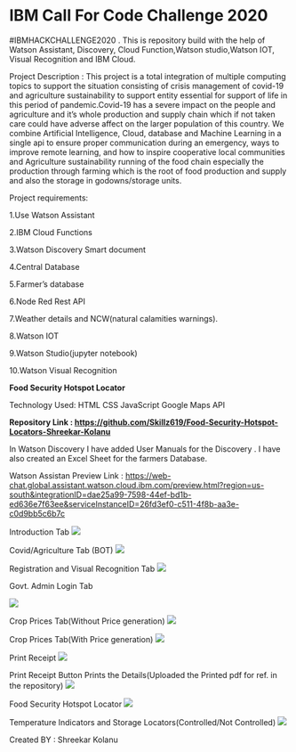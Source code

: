 # IBM Call For Code Challenge 2020
#IBMHACKCHALLENGE2020 . This is repository build with the help of Watson Assistant, Discovery, Cloud Function,Watson studio,Watson IOT, Visual Recognition and IBM Cloud.

Project Description : This project is a total integration of multiple computing topics to support the situation consisting of crisis management of covid-19 and agriculture sustainability to support entity essential for support of life in this period of pandemic.Covid-19 has a severe impact on the people and agriculture and it’s whole production and supply chain which if not taken care could have adverse affect on the larger population of this country. We combine Artificial Intelligence, Cloud, database and Machine Learning in a single api to ensure proper communication during an emergency, ways to improve remote learning, and how to inspire cooperative local communities and Agriculture sustainability running of the food chain especially the production through farming which is the root of food production and supply and also the storage in godowns/storage units.


Project requirements:

1.Use Watson Assistant

2.IBM Cloud Functions 

3.Watson Discovery Smart document

4.Central Database 

5.Farmer’s database 

6.Node Red Rest API

7.Weather details and NCW(natural calamities warnings).

8.Watson IOT

9.Watson Studio(jupyter notebook)

10.Watson Visual Recognition


**Food Security Hotspot Locator**

Technology Used:
HTML
CSS
JavaScript
Google Maps API

**Repository Link : https://github.com/Skillz619/Food-Security-Hotspot-Locators-Shreekar-Kolanu**

In Watson Discovery I have added  User Manuals for the Discovery .
I have also created an Excel Sheet for the farmers Database.



Watson Assistan Preview Link : https://web-chat.global.assistant.watson.cloud.ibm.com/preview.html?region=us-south&integrationID=dae25a99-7598-44ef-bd1b-ed636e7f63ee&serviceInstanceID=26fd3ef0-c511-4f8b-aa3e-c0d9bb5c6b7c



Introduction Tab
![](https://github.com/Skillz619/IBM-Call-for-Code-Challenge-shreekar-kolanu/blob/master/Tabs%20Imgs/Tab-1.png)

Covid/Agriculture Tab (BOT)
![](https://github.com/Skillz619/IBM-Call-for-Code-Challenge-shreekar-kolanu/blob/master/Tabs%20Imgs/Tab-2.png)

Registration and Visual Recognition Tab
![](https://github.com/Skillz619/IBM-Call-for-Code-Challenge-shreekar-kolanu/blob/master/Tabs%20Imgs/Tab-3.png)

Govt. Admin Login Tab

![](https://github.com/Skillz619/IBM-Call-for-Code-Challenge-shreekar-kolanu/blob/master/Tabs%20Imgs/Tab-login.png)

Crop Prices Tab(Without Price generation)
![](https://github.com/Skillz619/IBM-Call-for-Code-Challenge-shreekar-kolanu/blob/master/Tabs%20Imgs/Tab-4%20p1.png)

Crop Prices Tab(With Price generation)
![](https://github.com/Skillz619/IBM-Call-for-Code-Challenge-shreekar-kolanu/blob/master/Tabs%20Imgs/Tab-4%20p2.png)

Print Receipt
![](https://github.com/Skillz619/IBM-Call-for-Code-Challenge-shreekar-kolanu/blob/master/Tabs%20Imgs/Tab-5.png)

Print Receipt Button Prints the Details(Uploaded the Printed pdf for ref. in the repository)
![](https://github.com/Skillz619/IBM-Call-for-Code-Challenge-shreekar-kolanu/blob/master/Tabs%20Imgs/Tab-5%20print.png)

Food Security Hotspot Locator
![](https://github.com/Skillz619/IBM-Call-for-Code-Challenge-shreekar-kolanu/blob/master/Tabs%20Imgs/Tab-6.png)

Temperature Indicators and Storage Locators(Controlled/Not Controlled)
![](https://github.com/Skillz619/IBM-Call-for-Code-Challenge-shreekar-kolanu/blob/master/Tabs%20Imgs/Tab-7.png)


Created BY : Shreekar Kolanu 


